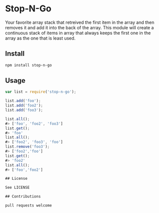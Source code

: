 # Stop-N-Go

Your favorite array stack that retreived the first item in the array and
then removes it and add it into the back of the array.  This module will
create a continuous stack of items in array that always keeps the first
one in the array as the one that is least used.

## Install

``` sh
npm install stop-n-go
```

## Usage

``` javascript
var list = require('stop-n-go');

list.add('foo');
list.add('foo2');
list.add('foo3');

list.all();
#> ['foo', 'foo2', 'foo3']
list.get();
#> 'foo'
list.all();
#> ['foo2', 'foo3', 'foo']
list.remove('foo3');
#> ['foo2','foo']
list.get();
#> 'foo2'
list.all();
#> ['foo','foo2']

## License

See LICENSE

## Contributions

pull requests welcome


